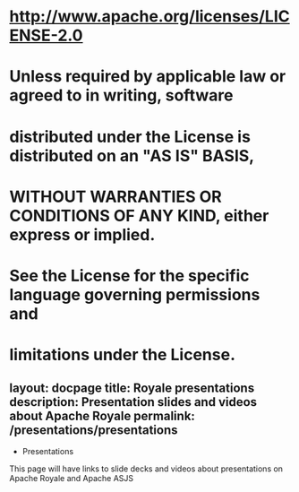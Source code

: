 # 
# http://www.apache.org/licenses/LICENSE-2.0
# 
# Unless required by applicable law or agreed to in writing, software
# distributed under the License is distributed on an "AS IS" BASIS,
# WITHOUT WARRANTIES OR CONDITIONS OF ANY KIND, either express or implied.
# See the License for the specific language governing permissions and
# limitations under the License.

layout: docpage
title: Royale presentations
description: Presentation slides and videos about Apache Royale
permalink: /presentations/presentations
---

* Presentations

This page will have links to slide decks and videos about presentations on Apache Royale and Apache ASJS
